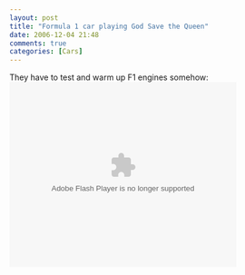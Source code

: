 ```yaml
---
layout: post
title: "Formula 1 car playing God Save the Queen"
date: 2006-12-04 21:48
comments: true
categories: [Cars]
---
```

They have to test and warm up F1 engines somehow:
<embed style="width:400px; height:326px;" id="VideoPlayback" type="application/x-shockwave-flash" src="http://video.google.com/googleplayer.swf?docId=-6885907460840508668&hl=en" flashvars=""> </embed>
